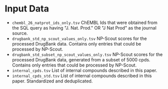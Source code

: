 # Input Data

* `chembl_26_natprot_ids_only.tsv`
    ChEMBL Ids that were obtained from the SQL query as having "J. Nat. Prod." OR "J Nat Prod" as the journal source.
* `drugbank_std_np_scout_values_only.tsv`
    NP-Scout scores for the processed DrugBank data. Contains only entries that could be processed by NP-Scout.
* `drugbank_std_subset_np_scout_values_only.tsv`
    NP-Scout scores for the processed DrugBank data, generated from a subset of 5000 cpds. Contains only entries that could be processed by NP-Scout.
* `internal_cpds.tsv`
    List of internal compounds described in this paper.
* `internal_cpds_std.tsv`
    List of internal compounds described in this paper. Standardized and deduplicated.

